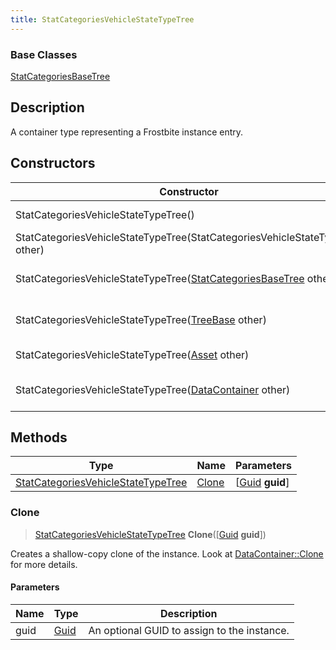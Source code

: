 ```yaml
---
title: StatCategoriesVehicleStateTypeTree
---
```

### Base Classes

[StatCategoriesBaseTree](/vext/ref/fb/statcategoriesbasetree/)

## Description

A container type representing a Frostbite instance entry.

## Constructors

| Constructor                                                                                   | Description                                                                                                                                                 |
| --------------------------------------------------------------------------------------------- | ----------------------------------------------------------------------------------------------------------------------------------------------------------- |
| StatCategoriesVehicleStateTypeTree()                                                          | Create a new instance of this container type.                                                                                                               |
| StatCategoriesVehicleStateTypeTree(StatCategoriesVehicleStateTypeTree other)                  | Create a reference copy of an instance of the same type.                                                                                                    |
| StatCategoriesVehicleStateTypeTree([StatCategoriesBaseTree](/vext/ref/fb/statcategoriesbasetree/) other)    | Upcast an instance of type [StatCategoriesBaseTree](/vext/ref/fb/statcategoriesbasetree/) to [StatCategoriesVehicleStateTypeTree](/vext/ref/fb/statcategoriesvehiclestatetypetree/).    |
| StatCategoriesVehicleStateTypeTree([TreeBase](/vext/ref/fb/treebase/) other)                                | Upcast an instance of type [TreeBase](/vext/ref/fb/treebase/) to [StatCategoriesVehicleStateTypeTree](/vext/ref/fb/statcategoriesvehiclestatetypetree/).                                |
| StatCategoriesVehicleStateTypeTree([Asset](/vext/ref/fb/asset/) other)                                      | Upcast an instance of type [Asset](/vext/ref/fb/asset/) to [StatCategoriesVehicleStateTypeTree](/vext/ref/fb/statcategoriesvehiclestatetypetree/).                                      |
| StatCategoriesVehicleStateTypeTree([DataContainer](/vext/ref/shared/class/datacontainer) other) | Upcast an instance of type [DataContainer](/vext/ref/shared/class/datacontainer) to [StatCategoriesVehicleStateTypeTree](/vext/ref/fb/statcategoriesvehiclestatetypetree/). |

## Methods

| Type                                                                     | Name            | Parameters                                     |
| ------------------------------------------------------------------------ | --------------- | ---------------------------------------------- |
| [StatCategoriesVehicleStateTypeTree](/vext/ref/fb/statcategoriesvehiclestatetypetree/) | [Clone](#clone) | \[[Guid](/vext/ref/shared/class/guid) **guid**\] |

### Clone

> [StatCategoriesVehicleStateTypeTree](/vext/ref/fb/statcategoriesvehiclestatetypetree/) **Clone**(\[[Guid](/vext/ref/shared/class/guid) **guid**\])

Creates a shallow-copy clone of the instance. Look at [DataContainer::Clone](/vext/ref/shared/class/datacontainer#clone) for more details.

#### Parameters

| Name | Type         | Description                                 |
| ---- | ------------ | ------------------------------------------- |
| guid | [Guid](/vext/ref/shared/class/guid/) | An optional GUID to assign to the instance. |
